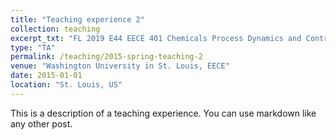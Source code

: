 ```yaml
---
title: "Teaching experience 2"
collection: teaching
excerpt_txt: "FL 2019 E44 EECE 401 Chemicals Process Dynamics and Control"
type: "TA"
permalink: /teaching/2015-spring-teaching-2
venue: "Washington University in St. Louis, EECE"
date: 2015-01-01
location: "St. Louis, US"
---
```

This is a description of a teaching experience. You can use markdown like any other post.
